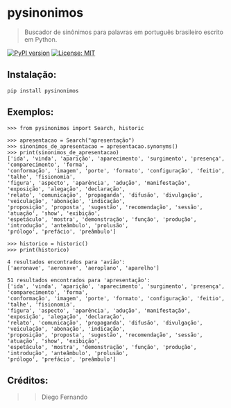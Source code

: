 # pysinonimos

> Buscador de sinônimos para palavras em português brasileiro escrito em Python.

[![PyPI version](https://badge.fury.io/py/pysinonimos.svg)](https://badge.fury.io/py/pysinonimos)
[![License: MIT](https://img.shields.io/badge/License-MIT-blue.svg)](https://opensource.org/licenses/MIT)

## Instalação:

```pip install pysinonimos```

## Exemplos:

```
>>> from pysinonimos import Search, historic

>>> apresentacao = Search("apresentação")
>>> sinonimos_de_apresentacao = apresentacao.synonyms()
>>> print(sinonimos_de_apresentacao)
['ida', 'vinda', 'aparição', 'aparecimento', 'surgimento', 'presença', 'comparecimento', 'forma',
'conformação', 'imagem', 'porte', 'formato', 'configuração', 'feitio', 'talhe', 'fisionomia',
'figura', 'aspecto', 'aparência', 'adução', 'manifestação', 'exposição', 'alegação', 'declaração',
'relato', 'comunicação', 'propaganda', 'difusão', 'divulgação', 'veiculação', 'abonação', 'indicação',
'proposição', 'proposta', 'sugestão', 'recomendação', 'sessão', 'atuação', 'show', 'exibição',
'espetáculo', 'mostra', 'demonstração', 'função', 'produção', 'introdução', 'anteâmbulo', 'prolusão',
'prólogo', 'prefácio', 'preâmbulo']

>>> historico = historic()
>>> print(historico)

4 resultados encontrados para 'avião':
['aeronave', 'aeronave', 'aeroplano', 'aparelho']

51 resultados encontrados para 'apresentação':
['ida', 'vinda', 'aparição', 'aparecimento', 'surgimento', 'presença', 'comparecimento', 'forma',
'conformação', 'imagem', 'porte', 'formato', 'configuração', 'feitio', 'talhe', 'fisionomia',
'figura', 'aspecto', 'aparência', 'adução', 'manifestação', 'exposição', 'alegação', 'declaração',
'relato', 'comunicação', 'propaganda', 'difusão', 'divulgação', 'veiculação', 'abonação', 'indicação',
'proposição', 'proposta', 'sugestão', 'recomendação', 'sessão', 'atuação', 'show', 'exibição',
'espetáculo', 'mostra', 'demonstração', 'função', 'produção', 'introdução', 'anteâmbulo', 'prolusão',
'prólogo', 'prefácio', 'preâmbulo']
```

## Créditos:

>> Diego Fernando
